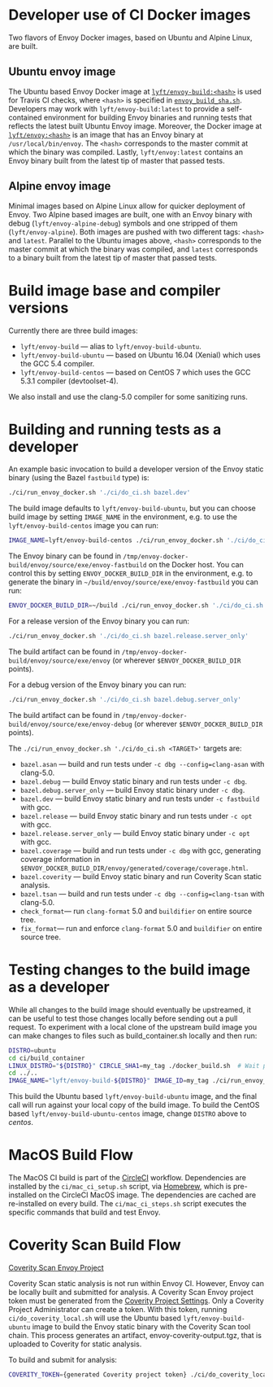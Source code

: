 # Developer use of CI Docker images

Two flavors of Envoy Docker images, based on Ubuntu and Alpine Linux, are built.

## Ubuntu envoy image
The Ubuntu based Envoy Docker image at [`lyft/envoy-build:<hash>`](https://hub.docker.com/r/lyft/envoy-build/) is used for Travis CI checks,
where `<hash>` is specified in [`envoy_build_sha.sh`](https://github.com/envoyproxy/envoy/blob/master/ci/envoy_build_sha.sh). Developers
may work with `lyft/envoy-build:latest` to provide a self-contained environment for building Envoy binaries and
running tests that reflects the latest built Ubuntu Envoy image. Moreover, the Docker image
at [`lyft/envoy:<hash>`](https://hub.docker.com/r/lyft/envoy/) is an image that has an Envoy binary at `/usr/local/bin/envoy`. The `<hash>`
corresponds to the master commit at which the binary was compiled. Lastly, `lyft/envoy:latest` contains an Envoy
binary built from the latest tip of master that passed tests.

## Alpine envoy image

Minimal images based on Alpine Linux allow for quicker deployment of Envoy. Two Alpine based images are built,
one with an Envoy binary with debug (`lyft/envoy-alpine-debug`) symbols and one stripped of them (`lyft/envoy-alpine`).
Both images are pushed with two different tags: `<hash>` and `latest`. Parallel to the Ubuntu images above, `<hash>` corresponds to the
master commit at which the binary was compiled, and `latest` corresponds to a binary built from the latest tip of master that passed tests.

# Build image base and compiler versions

Currently there are three build images:

* `lyft/envoy-build` &mdash; alias to `lyft/envoy-build-ubuntu`.
* `lyft/envoy-build-ubuntu` &mdash; based on Ubuntu 16.04 (Xenial) which uses the GCC 5.4 compiler.
* `lyft/envoy-build-centos` &mdash; based on CentOS 7 which uses the GCC 5.3.1 compiler (devtoolset-4).

We also install and use the clang-5.0 compiler for some sanitizing runs.

# Building and running tests as a developer

An example basic invocation to build a developer version of the Envoy static binary (using the Bazel `fastbuild` type) is:

```bash
./ci/run_envoy_docker.sh './ci/do_ci.sh bazel.dev'
```

The build image defaults to `lyft/envoy-build-ubuntu`, but you can choose build image by setting `IMAGE_NAME` in the environment,
e.g. to use the `lyft/envoy-build-centos` image you can run:

```bash
IMAGE_NAME=lyft/envoy-build-centos ./ci/run_envoy_docker.sh './ci/do_ci.sh bazel.dev'
```

The Envoy binary can be found in `/tmp/envoy-docker-build/envoy/source/exe/envoy-fastbuild` on the Docker host. You
can control this by setting `ENVOY_DOCKER_BUILD_DIR` in the environment, e.g. to
generate the binary in `~/build/envoy/source/exe/envoy-fastbuild` you can run:

```bash
ENVOY_DOCKER_BUILD_DIR=~/build ./ci/run_envoy_docker.sh './ci/do_ci.sh bazel.dev'
```

For a release version of the Envoy binary you can run:

```bash
./ci/run_envoy_docker.sh './ci/do_ci.sh bazel.release.server_only'
```

The build artifact can be found in `/tmp/envoy-docker-build/envoy/source/exe/envoy` (or wherever
`$ENVOY_DOCKER_BUILD_DIR` points).

For a debug version of the Envoy binary you can run:

```bash
./ci/run_envoy_docker.sh './ci/do_ci.sh bazel.debug.server_only'
```

The build artifact can be found in `/tmp/envoy-docker-build/envoy/source/exe/envoy-debug` (or wherever
`$ENVOY_DOCKER_BUILD_DIR` points).

The `./ci/run_envoy_docker.sh './ci/do_ci.sh <TARGET>'` targets are:

* `bazel.asan` &mdash; build and run tests under `-c dbg --config=clang-asan` with clang-5.0.
* `bazel.debug` &mdash; build Envoy static binary and run tests under `-c dbg`.
* `bazel.debug.server_only` &mdash; build Envoy static binary under `-c dbg`.
* `bazel.dev` &mdash; build Envoy static binary and run tests under `-c fastbuild` with gcc.
* `bazel.release` &mdash; build Envoy static binary and run tests under `-c opt` with gcc.
* `bazel.release.server_only` &mdash; build Envoy static binary under `-c opt` with gcc.
* `bazel.coverage` &mdash; build and run tests under `-c dbg` with gcc, generating coverage information in `$ENVOY_DOCKER_BUILD_DIR/envoy/generated/coverage/coverage.html`.
* `bazel.coverity` &mdash; build Envoy static binary and run Coverity Scan static analysis.
* `bazel.tsan` &mdash; build and run tests under `-c dbg --config=clang-tsan` with clang-5.0.
* `check_format`&mdash; run `clang-format` 5.0 and `buildifier` on entire source tree.
* `fix_format`&mdash; run and enforce `clang-format` 5.0 and `buildifier` on entire source tree.

# Testing changes to the build image as a developer

While all changes to the build image should eventually be upstreamed, it can be useful to
test those changes locally before sending out a pull request. To experiment
with a local clone of the upstream build image you can make changes to files such as
build_container.sh locally and then run:

```bash
DISTRO=ubuntu
cd ci/build_container
LINUX_DISTRO="${DISTRO}" CIRCLE_SHA1=my_tag ./docker_build.sh  # Wait patiently for quite some time
cd ../..
IMAGE_NAME="lyft/envoy-build-${DISTRO}" IMAGE_ID=my_tag ./ci/run_envoy_docker.sh './ci/do_ci.sh bazel.whatever'
```

This build the Ubuntu based `lyft/envoy-build-ubuntu` image, and the final call will run against your local copy of the build image.
To build the CentOS based `lyft/envoy-build-ubuntu-centos` image, change `DISTRO` above to *centos*.

# MacOS Build Flow

The MacOS CI build is part of the [CircleCI](https://circleci.com/gh/envoyproxy/envoy) workflow.
Dependencies are installed by the `ci/mac_ci_setup.sh` script, via [Homebrew](https://brew.sh),
which is pre-installed on the CircleCI MacOS image. The dependencies are cached are re-installed
on every build. The `ci/mac_ci_steps.sh` script executes the specific commands that
build and test Envoy.

# Coverity Scan Build Flow

[Coverity Scan Envoy Project](https://scan.coverity.com/projects/envoy-proxy)

Coverity Scan static analysis is not run within Envoy CI. However, Envoy can be locally built and
submitted for analysis. A Coverity Scan Envoy project token must be generated from the
[Coverity Project Settings](https://scan.coverity.com/projects/envoy-proxy?tab=project_settings).
Only a Coverity Project Administrator can create a token. With this token, running
`ci/do_coverity_local.sh` will use the Ubuntu based `lyft/envoy-build-ubuntu` image to build the
Envoy static binary with the Coverity Scan tool chain. This process generates an artifact,
envoy-coverity-output.tgz, that is uploaded to Coverity for static analysis.

To build and submit for analysis:
```bash
COVERITY_TOKEN={generated Coverity project token} ./ci/do_coverity_local.sh
```
